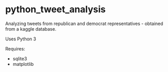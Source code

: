 # python_tweet_analysis
Analyzing tweets from republican and democrat representatives - obtained from a kaggle database.

Uses Python 3

Requires:
  - sqlite3
  - matplotlib
